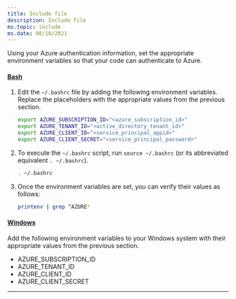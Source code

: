 ```yaml
---
title: Include file
description: Include file
ms.topic: include
ms.date: 08/10/2021
---
```


Using your Azure authentication information, set the appropriate environment variables so that your code can authenticate to Azure.

#### [Bash](#tab/bash)

1. Edit the `~/.bashrc` file by adding the following environment variables. Replace the placeholders with the appropriate values from the previous section.

    ```bash
    export AZURE_SUBSCRIPTION_ID="<azure_subscription_id>"
    export AZURE_TENANT_ID="<active_directory_tenant_id>"
    export AZURE_CLIENT_ID="<service_principal_appid>"
    export AZURE_CLIENT_SECRET="<service_principal_password>"
    ```

1. To execute the `~/.bashrc` script, run `source ~/.bashrc` (or its abbreviated equivalent `. ~/.bashrc`).

    ```bash
    . ~/.bashrc
    ```

1. Once the environment variables are set, you can verify their values as follows:

    ```bash
    printenv | grep ^AZURE*
    ```

#### [Windows](#tab/windows)

Add the following environment variables to your Windows system with their appropriate values from the previous section.

- AZURE_SUBSCRIPTION_ID
- AZURE_TENANT_ID
- AZURE_CLIENT_ID
- AZURE_CLIENT_SECRET

----
